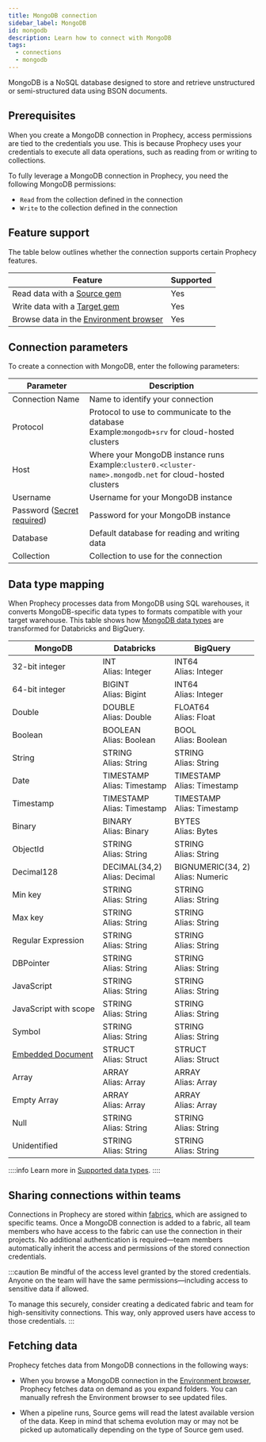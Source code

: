 ```yaml
---
title: MongoDB connection
sidebar_label: MongoDB
id: mongodb
description: Learn how to connect with MongoDB
tags:
  - connections
  - mongodb
---
```


MongoDB is a NoSQL database designed to store and retrieve unstructured or semi-structured data using BSON documents.

## Prerequisites

When you create a MongoDB connection in Prophecy, access permissions are tied to the credentials you use. This is because Prophecy uses your credentials to execute all data operations, such as reading from or writing to collections.

To fully leverage a MongoDB connection in Prophecy, you need the following MongoDB permissions:

- `Read` from the collection defined in the connection
- `Write` to the collection defined in the connection

## Feature support

The table below outlines whether the connection supports certain Prophecy features.

| Feature                                                                    | Supported |
| -------------------------------------------------------------------------- | --------- |
| Read data with a [Source gem](/analysts/mongodb)                           | Yes       |
| Write data with a [Target gem](/analysts/mongodb)                          | Yes       |
| Browse data in the [Environment browser](/analysts/project-editor#sidebar) | Yes       |

## Connection parameters

To create a connection with MongoDB, enter the following parameters:

| Parameter                                                            | Description                                                                                                  |
| -------------------------------------------------------------------- | ------------------------------------------------------------------------------------------------------------ |
| Connection Name                                                      | Name to identify your connection                                                                             |
| Protocol                                                             | Protocol to use to communicate to the database<br/>Example:`mongodb+srv` for cloud-hosted clusters           |
| Host                                                                 | Where your MongoDB instance runs<br/>Example:`cluster0.<cluster-name>.mongodb.net` for cloud-hosted clusters |
| Username                                                             | Username for your MongoDB instance                                                                           |
| Password ([Secret required](docs/administration/secrets/secrets.md)) | Password for your MongoDB instance                                                                           |
| Database                                                             | Default database for reading and writing data                                                                |
| Collection                                                           | Collection to use for the connection                                                                         |

## Data type mapping

When Prophecy processes data from MongoDB using SQL warehouses, it converts MongoDB-specific data types to formats compatible with your target warehouse. This table shows how [MongoDB data types](https://www.mongodb.com/docs/manual/reference/bson-types/) are transformed for Databricks and BigQuery.

| MongoDB                                                                                     | Databricks                       | BigQuery                             |
| ------------------------------------------------------------------------------------------- | -------------------------------- | ------------------------------------ |
| 32-bit integer                                                                              | INT<br/>Alias: Integer           | INT64<br/>Alias: Integer             |
| 64-bit integer                                                                              | BIGINT<br/>Alias: Bigint         | INT64<br/>Alias: Integer             |
| Double                                                                                      | DOUBLE<br/>Alias: Double         | FLOAT64<br/>Alias: Float             |
| Boolean                                                                                     | BOOLEAN<br/>Alias: Boolean       | BOOL<br/>Alias: Boolean              |
| String                                                                                      | STRING<br/>Alias: String         | STRING<br/>Alias: String             |
| Date                                                                                        | TIMESTAMP<br/>Alias: Timestamp   | TIMESTAMP<br/>Alias: Timestamp       |
| Timestamp                                                                                   | TIMESTAMP<br/>Alias: Timestamp   | TIMESTAMP<br/>Alias: Timestamp       |
| Binary                                                                                      | BINARY<br/>Alias: Binary         | BYTES<br/>Alias: Bytes               |
| ObjectId                                                                                    | STRING<br/>Alias: String         | STRING<br/>Alias: String             |
| Decimal128                                                                                  | DECIMAL(34,2)<br/>Alias: Decimal | BIGNUMERIC(34, 2)<br/>Alias: Numeric |
| Min key                                                                                     | STRING<br/>Alias: String         | STRING<br/>Alias: String             |
| Max key                                                                                     | STRING<br/>Alias: String         | STRING<br/>Alias: String             |
| Regular Expression                                                                          | STRING<br/>Alias: String         | STRING<br/>Alias: String             |
| DBPointer                                                                                   | STRING<br/>Alias: String         | STRING<br/>Alias: String             |
| JavaScript                                                                                  | STRING<br/>Alias: String         | STRING<br/>Alias: String             |
| JavaScript with scope                                                                       | STRING<br/>Alias: String         | STRING<br/>Alias: String             |
| Symbol                                                                                      | STRING<br/>Alias: String         | STRING<br/>Alias: String             |
| [Embedded Document](https://www.mongodb.com/docs/manual/tutorial/query-embedded-documents/) | STRUCT<br/>Alias: Struct         | STRUCT<br/>Alias: Struct             |
| Array                                                                                       | ARRAY<br/>Alias: Array           | ARRAY<br/>Alias: Array               |
| Empty Array                                                                                 | ARRAY<br/>Alias: Array           | ARRAY<br/>Alias: Array               |
| Null                                                                                        | STRING<br/>Alias: String         | STRING<br/>Alias: String             |
| Unidentified                                                                                | STRING<br/>Alias: String         | STRING<br/>Alias: String             |

::::info
Learn more in [Supported data types](/analysts/data-types).
::::

## Sharing connections within teams

Connections in Prophecy are stored within [fabrics](docs/administration/fabrics/prophecy-fabrics/prophecy-fabrics.md), which are assigned to specific teams. Once a MongoDB connection is added to a fabric, all team members who have access to the fabric can use the connection in their projects. No additional authentication is required—team members automatically inherit the access and permissions of the stored connection credentials.

:::caution
Be mindful of the access level granted by the stored credentials. Anyone on the team will have the same permissions—including access to sensitive data if allowed.

To manage this securely, consider creating a dedicated fabric and team for high-sensitivity connections. This way, only approved users have access to those credentials.
:::

## Fetching data

Prophecy fetches data from MongoDB connections in the following ways:

- When you browse a MongoDB connection in the [Environment browser](/analysts/pipelines), Prophecy fetches data on demand as you expand folders. You can manually refresh the Environment browser to see updated files.

- When a pipeline runs, Source gems will read the latest available version of the data. Keep in mind that schema evolution may or may not be picked up automatically depending on the type of Source gem used.
